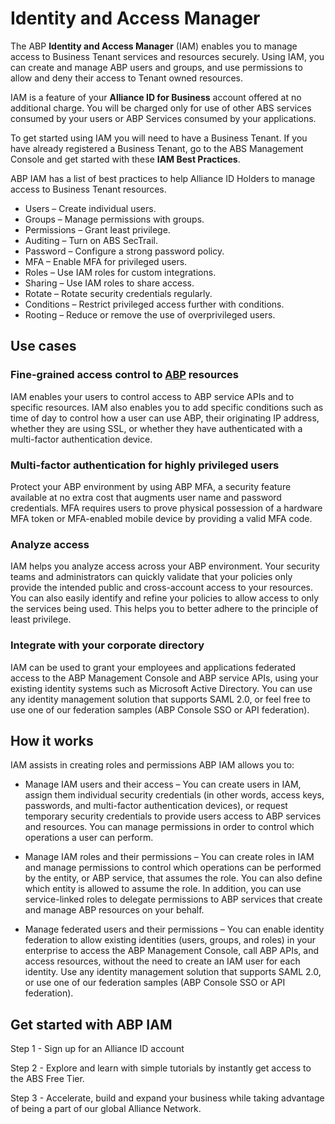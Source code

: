 # Identity and Access Manager
The ABP **Identity and Access Manager** (IAM) enables you to manage access to Business Tenant services and resources securely. Using IAM, you can create and manage ABP users and groups, and use permissions to allow and deny their access to Tenant owned resources.

IAM is a feature of your **Alliance ID for Business** account offered at no additional charge. You will be charged only for use of other ABS services consumed by your users or ABP Services consumed by your applications.

To get started using IAM you will need to have a Business Tenant. If you have already registered a Business Tenant, go to the ABS Management Console and get started with these **IAM Best Practices**. 

ABP IAM has a list of best practices to help Alliance ID Holders to manage access to Business Tenant resources.

- Users – Create individual users.
- Groups – Manage permissions with groups.
- Permissions – Grant least privilege.
- Auditing – Turn on ABS SecTrail.
- Password – Configure a strong password policy.
- MFA – Enable MFA for privileged users.
- Roles – Use IAM roles for custom integrations.
- Sharing – Use IAM roles to share access.
- Rotate – Rotate security credentials regularly.
- Conditions – Restrict privileged access further with conditions.
- Rooting – Reduce or remove the use of overprivileged users.

## Use cases
### Fine-grained access control to [ABP](/English/Products/Alliance-Business-Platform) resources
IAM enables your users to control access to ABP service APIs and to specific resources. IAM also enables you to add specific conditions such as time of day to control how a user can use ABP, their originating IP address, whether they are using SSL, or whether they have authenticated with a multi-factor authentication device.

### Multi-factor authentication for highly privileged users
Protect your ABP environment by using ABP MFA, a security feature available at no extra cost that augments user name and password credentials. MFA requires users to prove physical possession of a hardware MFA token or MFA-enabled mobile device by providing a valid MFA code.

### Analyze access
IAM helps you analyze access across your ABP environment. Your security teams and administrators can quickly validate that your policies only provide the intended public and cross-account access to your resources. You can also easily identify and refine your policies to allow access to only the services being used. This helps you to better adhere to the principle of least privilege.

### Integrate with your corporate directory
IAM can be used to grant your employees and applications federated access to the ABP Management Console and ABP service APIs, using your existing identity systems such as Microsoft Active Directory. You can use any identity management solution that supports SAML 2.0, or feel free to use one of our federation samples (ABP Console SSO or API federation).

## How it works
IAM assists in creating roles and permissions
ABP IAM allows you to:

- Manage IAM users and their access – You can create users in IAM, assign them individual security credentials (in other words, access keys, passwords, and multi-factor authentication devices), or request temporary security credentials to provide users access to ABP services and resources. You can manage permissions in order to control which operations a user can perform.

- Manage IAM roles and their permissions – You can create roles in IAM and manage permissions to control which operations can be performed by the entity, or ABP service, that assumes the role. You can also define which entity is allowed to assume the role. In addition, you can use service-linked roles to delegate permissions to ABP services that create and manage ABP resources on your behalf.

- Manage federated users and their permissions – You can enable identity federation to allow existing identities (users, groups, and roles) in your enterprise to access the ABP Management Console, call ABP APIs, and access resources, without the need to create an IAM user for each identity. Use any identity management solution that supports SAML 2.0, or use one of our federation samples (ABP Console SSO or API federation).



## Get started with ABP IAM

Step 1 - Sign up for an Alliance ID account

Step 2 - Explore and learn with simple tutorials by instantly get access to the ABS Free Tier.

Step 3 - Accelerate, build and expand your business while taking advantage of being a part of our global Alliance Network.

